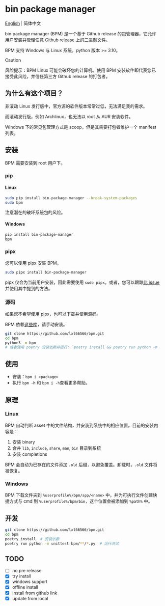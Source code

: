 # bin package manager

[English](../README.md) | 简体中文

bin package manager (BPM) 是一个基于 Github release 的包管理器，它允许用户安装并管理任意 Github release 上的二进制文件。

BPM 支持 Windows 与 Linux 系统，python 版本 >= 3.10。

> [!CAUTION]
> 风险提示：BPM Linux 可能会破坏您的计算机。使用 BPM 安装软件即代表您已接受此风险，并信任第三方 Github release 的打包者。

## 为什么有这个项目？

非滚动 Linux 发行版中，官方源的软件版本常常过低，无法满足我的需求。

而滚动发行版，例如 Archlinux，也无法以 root 从 AUR 安装软件。

Windows 下的常见包管理方式是 scoop，但是其需要打包者维护一个 manifest 列表。

## 安装

BPM 需要安装到 root 用户下。

### pip

#### Linux

```sh
sudo pip install bin-package-manager --break-system-packages
sudo bpm
```

注意潜在的破坏系统包的风险。

#### Windows

```sh
pip install bin-package-manager
bpm
```

### pipx

您可以使用 pipx 安装 BPM。

```sh
sudo pipx install bin-package-manager
```

pipx 仅会为当前用户安装，因此需要使用 `sudo pipx`。或者，您可以跟踪[此 issue](https://github.com/pypa/pipx/issues/754) 并使用其中提到的方法。

### 源码

如果您不希望使用 pipx，也可以下载并使用源码。

BPM 依赖[这些库](../requirements.txt)，请手动安装。

```sh
git clone https://github.com/lxl66566/bpm.git
cd bpm
python3 -m bpm
# 或者使用 poetry 安装依赖并运行: `poetry install && poetry run python -m bpm`
```

## 使用

- 安装：`bpm i <package>`
- 执行 `bpm -h` 和 `bpm i -h`查看更多帮助。

## 原理

### Linux

BPM 自动判断 asset 中的文件结构，并安装到系统中的相应位置。目前的安装内容是：

1. 安装 binary
2. 合并 `lib`, `include`, `share`, `man`, `bin` 目录到系统
3. 安装 completions

BPM 会自动为已存在的文件添加 `.old` 后缀，以避免覆盖。卸载时，`.old` 文件将被恢复。

### Windows

BPM 下载文件夹到 `%userprofile%/bpm/app/<name>` 中，并为可执行文件创建快捷方式与 cmd 到 `%userprofile%/bpm/bin`，这个位置会被添加到 `%path%` 中。

## 开发

```sh
git clone https://github.com/lxl66566/bpm.git
cd bpm
poetry install  # 安装依赖
poetry run python -m unittest bpm/**/*.py  # 运行测试
```

## TODO

- [ ] no pre release
- [x] try install
- [x] windows support
- [x] offline install
- [x] install from github link
- [x] update from local
